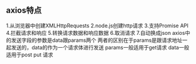 ## axios特点

1.从浏览器中创建XMLHttpRequests
2.node.js创建http请求
3.支持Promise API
4.拦截请求和响应
5.转换请求数据和响应数据
6.取消请求
7.自动换成json
axios中的发送字段的参数是data跟params两个
两者的区别在于params是跟请求地址一起发送的，data的作为一个请求体进行发送
params一般适用于get请求
data一般适用于post put 请求
